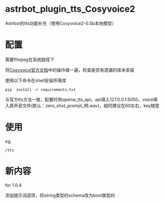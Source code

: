 # astrbot_plugin_tts_Cosyvoice2

Astrbot的tts功能补充（使用Cosyvoice2-0.5b本地模型）

# 配置

需要ffmpeg在系统路径下

将[Cosyvoice官方文档](https://www.modelscope.cn/models/iic/CosyVoice2-0.5B/summary)中的操作做一遍，检查是否有遗漏的库未安装

使用以下命令在shell安装所需库

    pip  install -r requirements.txt

与官方tts方法一致，配置时用openai_tts_api，api填入127.0.0.1:5050，voice填入原声音文件(默认：zero_shot_prompt_明.wav)，超时建议在60左右，key随意

# 使用

eg. 

    /tts


# 新内容

for 1.0.4

添加提示词选项，将string类型的schema改为bool类型的